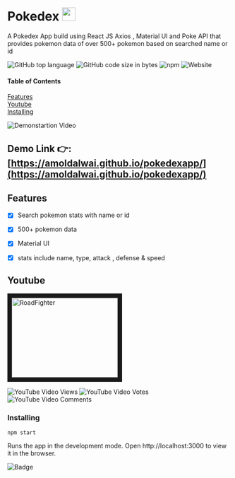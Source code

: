 

# Pokedex  <img src="https://emojis.slackmojis.com/emojis/images/1473794142/1155/pokeball.gif?1473794142"  width="30" height="30" />

A Pokedex App build using React JS Axios , Material UI and Poke API that provides pokemon data of over 500+ pokemon based on searched name or id

![GitHub top language](https://img.shields.io/github/languages/top/amoldalwai/pokedexapp?style=plastic&?logo=React)
![GitHub code size in bytes](https://img.shields.io/github/languages/code-size/amoldalwai/pokedexapp?style=plastic)
![npm](https://img.shields.io/npm/v/npm?color=green)
![Website](https://img.shields.io/website?style=plastic&url=https%3A%2F%2Famoldalwai.github.io%2Fpokedexapp%2F)

#### Table of Contents  
[Features](#Features)  
[Youtube](#Youtube)\
[Installing](#Installing)


![Demonstartion Video](https://j.gifs.com/D1jXAA.gif)


## Demo Link :point_right::[https://amoldalwai.github.io/pokedexapp/](https://amoldalwai.github.io/pokedexapp/)


## Features 


- [x] Search pokemon stats with name or id
- [x] 500+ pokemon data
- [x] Material UI 
- [x] stats include name, type, attack , defense & speed



## Youtube

<a href="http://www.youtube.com/watch?feature=player_embedded&v=O0bvdZjTF5o
" target="_blank"><img src="http://img.youtube.com/vi/O0bvdZjTF5o/0.jpg" 
alt="RoadFighter " width="240" height="180" border="10" /></a>

![YouTube Video Views](https://img.shields.io/youtube/views/O0bvdZjTF5o?style=plastic)
![YouTube Video Votes](https://img.shields.io/youtube/likes/O0bvdZjTF5o?style=social&withDislikes)
![YouTube Video Comments](https://img.shields.io/youtube/comments/O0bvdZjTF5o?style=social)


### Installing

```
npm start
```
Runs the app in the development mode.
Open http://localhost:3000 to view it in the browser.

![Badge](https://img.shields.io/badge/Made%20by-Amol%20Dalwai-red)

